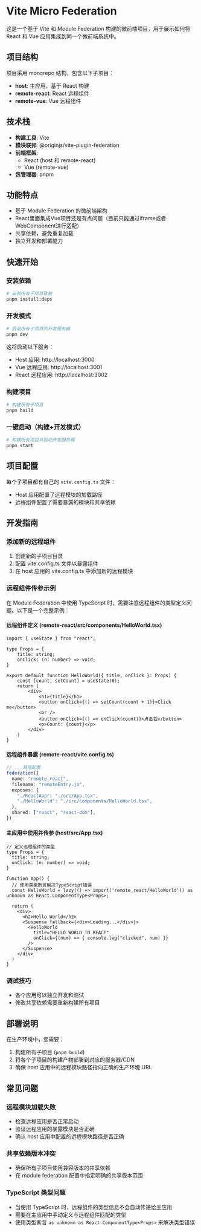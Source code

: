 # Vite Micro Federation

这是一个基于 Vite 和 Module Federation 构建的微前端项目，用于展示如何将 React 和 Vue 应用集成到同一个微前端系统中。

## 项目结构

项目采用 monorepo 结构，包含以下子项目：

- **host**: 主应用，基于 React 构建
- **remote-react**: React 远程组件
- **remote-vue**: Vue 远程组件

## 技术栈

- **构建工具**: Vite
- **模块联邦**: @originjs/vite-plugin-federation
- **前端框架**: 
  - React (host 和 remote-react)
  - Vue (remote-vue)
- **包管理器**: pnpm

## 功能特点

- 基于 Module Federation 的微前端架构
- React里面集成Vue项目还是有点问题（目前只能通过iframe或者WebComponent进行适配）
- 共享依赖，避免重复加载
- 独立开发和部署能力

## 快速开始

### 安装依赖

```bash
# 安装所有子项目依赖
pnpm install:deps
```

### 开发模式

```bash
# 启动所有子项目的开发服务器
pnpm dev
```

这将启动以下服务：
- Host 应用: http://localhost:3000
- Vue 远程应用: http://localhost:3001
- React 远程应用: http://localhost:3002

### 构建项目

```bash
# 构建所有子项目
pnpm build
```

### 一键启动（构建+开发模式）

```bash
# 构建所有项目并启动开发服务器
pnpm start
```

## 项目配置

每个子项目都有自己的 `vite.config.ts` 文件：

- Host 应用配置了远程模块的加载路径
- 远程组件配置了需要暴露的模块和共享依赖

## 开发指南

### 添加新的远程组件

1. 创建新的子项目目录
2. 配置 vite.config.ts 文件以暴露组件
3. 在 host 应用的 vite.config.ts 中添加新的远程模块

### 远程组件传参示例

在 Module Federation 中使用 TypeScript 时，需要注意远程组件的类型定义问题。以下是一个完整示例：

#### 远程组件定义 (remote-react/src/components/HelloWorld.tsx)

```tsx
import { useState } from "react";

type Props = {
    title: string;
    onClick: (n: number) => void;
}

export default function HelloWorld({ title, onClick }: Props) {
    const [count, setCount] = useState(0);
    return (
        <div>
            <h1>{title}</h1>
            <button onClick={() => setCount(count + 1)}>Click me</button>
            <br />
            <button onClick={() => onClick(count)}>点击我</button>
            <p>Count: {count}</p>
        </div>
    )
}
```

#### 远程组件暴露 (remote-react/vite.config.ts)

```ts
// ...其他配置
federation({
  name: "remote_react",
  filename: "remoteEntry.js",
  exposes: {
    "./ReactApp": "./src/App.tsx",
    "./HelloWorld": "./src/components/HelloWorld.tsx",
  },
  shared: ["react", "react-dom"],
})
```

#### 主应用中使用并传参 (host/src/App.tsx)

```tsx
// 定义远程组件的类型
type Props = {
  title: string;
  onClick: (n: number) => void;
}

function App() {
  // 使用类型断言解决TypeScript错误
  const HelloWorld = lazy(() => import('remote_react/HelloWorld')) as unknown as React.ComponentType<Props>;
  
  return (
    <div>
      <h2>Hello World</h2>
      <Suspense fallback={<div>Loading...</div>}>
        <HelloWorld 
          title="HELLO WORLD TO REACT" 
          onClick={(num) => { console.log("clicked", num) }} 
        />
      </Suspense>
    </div>
  )
}
```

### 调试技巧

- 各个应用可以独立开发和测试
- 修改共享依赖需要重新构建所有项目

## 部署说明

在生产环境中，您需要：

1. 构建所有子项目 (`pnpm build`)
2. 将各个子项目的构建产物部署到对应的服务器/CDN
3. 确保 host 应用中的远程模块路径指向正确的生产环境 URL

## 常见问题

### 远程模块加载失败

- 检查远程应用是否正常启动
- 验证远程应用的暴露模块是否正确
- 确认 host 应用中配置的远程模块路径是否正确

### 共享依赖版本冲突

- 确保所有子项目使用兼容版本的共享依赖
- 在 module federation 配置中指定明确的共享版本范围

### TypeScript 类型问题

- 当使用 TypeScript 时，远程组件的类型信息不会自动传递给主应用
- 需要在主应用中手动定义与远程组件匹配的类型
- 使用类型断言 `as unknown as React.ComponentType<Props>` 来解决类型错误
